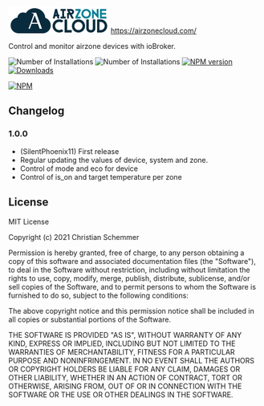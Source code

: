 ![Logo](admin/Airzone.png)
https://airzonecloud.com/

Control and monitor airzone devices with ioBroker.

![Number of Installations](http://iobroker.live/badges/airzone-installed.svg) ![Number of Installations](http://iobroker.live/badges/airzone-stable.svg) [![NPM version](https://img.shields.io/npm/v/iobroker.airzone.svg)](https://www.npmjs.com/package/iobroker.airzone)
[![Downloads](https://img.shields.io/npm/dm/iobroker.airzone.svg)](https://www.npmjs.com/package/iobroker.airzone)

[![NPM](https://nodei.co/npm/iobroker.airzone.png?downloads=true)](https://nodei.co/npm/iobroker.airzone/)

## Changelog
### 1.0.0
* (SilentPhoenix11) First release
* Regular updating the values of device, system and zone.
* Control of mode and eco for device
* Control of is_on and target temperature per zone

## License
MIT License<br>

Copyright (c) 2021 Christian Schemmer <br>

Permission is hereby granted, free of charge, to any person obtaining a copy
of this software and associated documentation files (the "Software"), to deal
in the Software without restriction, including without limitation the rights
to use, copy, modify, merge, publish, distribute, sublicense, and/or sell
copies of the Software, and to permit persons to whom the Software is
furnished to do so, subject to the following conditions:

The above copyright notice and this permission notice shall be included in all
copies or substantial portions of the Software.

THE SOFTWARE IS PROVIDED "AS IS", WITHOUT WARRANTY OF ANY KIND, EXPRESS OR
IMPLIED, INCLUDING BUT NOT LIMITED TO THE WARRANTIES OF MERCHANTABILITY,
FITNESS FOR A PARTICULAR PURPOSE AND NONINFRINGEMENT. IN NO EVENT SHALL THE
AUTHORS OR COPYRIGHT HOLDERS BE LIABLE FOR ANY CLAIM, DAMAGES OR OTHER
LIABILITY, WHETHER IN AN ACTION OF CONTRACT, TORT OR OTHERWISE, ARISING FROM,
OUT OF OR IN CONNECTION WITH THE SOFTWARE OR THE USE OR OTHER DEALINGS IN THE
SOFTWARE.